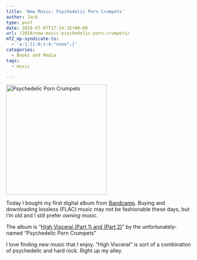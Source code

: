 ```yaml
---
title: 'New Music: Psychedelic Porn Crumpets'
author: Jack
type: post
date: 2018-07-07T17:24:35+00:00
url: /2018/new-music-psychedelic-porn-crumpets/
mf2_mp-syndicate-to:
  - 'a:1:{i:0;s:4:"none";}'
categories:
  - Books and Media
tags:
  - music

---
```

<img class="alignnone wp-image-1539 size-medium" src="/wp-content/uploads/2018/07/2018-07-07_ppc-cover-274x300.png" alt="Psychedelic Porn Crumpets" width="274" height="300" srcset="/wp-content/uploads/2018/07/2018-07-07_ppc-cover-274x300.png 274w, /wp-content/uploads/2018/07/2018-07-07_ppc-cover-640x700.png 640w, /wp-content/uploads/2018/07/2018-07-07_ppc-cover.png 724w" sizes="(max-width: 274px) 100vw, 274px" />

Today I bought my first digital album from [Bandcamp][1]. Buying and downloading lossless (FLAC) music may not be fashionable these days, but I&#8217;m old and I still prefer _owning_ music.

The album is &#8220;[High Visceral (Part 1) and (Part 2)][2]&#8221; by the unfortunately-named &#8220;Psychedelic Porn Crumpets&#8221;

I love finding new music that I enjoy. &#8220;High Visceral&#8221; is sort of a combination of psychedelic and hard rock. Right up my alley.

 [1]: https://bandcamp.com
 [2]: https://psychedelicporncrumpets.bandcamp.com/album/high-visceral-part-1-2